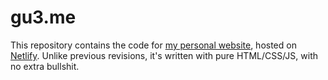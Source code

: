 # gu3.me

This repository contains the code for [my personal website](https://alex.gu3.me/), hosted on [Netlify](https://www.netlify.com/).
Unlike previous revisions, it's written with pure HTML/CSS/JS, with no extra bullshit.
